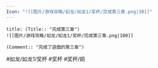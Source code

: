 ```yaml
---
Icon: "![[图片/游戏攻略/如龙/如龙1/奖杯/完成第三章.png|30]]"
---
```

```ad-common-bronze-trophy
title: (Title:: "完成第三章")
![[图片/游戏攻略/如龙/如龙1/奖杯/完成第三章.png|100]]

(Comment:: "完成了遊戲的第三章")
```

#如龙/如龙1/奖杯 #奖杯 #奖杯/铜
